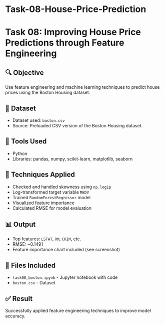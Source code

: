 # Task-08-House-Price-Prediction

# Task 08: Improving House Price Predictions through Feature Engineering

## 🔍 Objective
Use feature engineering and machine learning techniques to predict house prices using the Boston Housing dataset.

## 📁 Dataset
- Dataset used: `boston.csv`
- Source: Preloaded CSV version of the Boston Housing dataset.

## 🔧 Tools Used
- Python
- Libraries: pandas, numpy, scikit-learn, matplotlib, seaborn

## 🧠 Techniques Applied
- Checked and handled skewness using `np.log1p`
- Log-transformed target variable `MEDV`
- Trained `RandomForestRegressor` model
- Visualized feature importance
- Calculated RMSE for model evaluation

## 📊 Output
- Top features: `LSTAT`, `RM`, `CRIM`, etc.
- RMSE: ~0.1491
- Feature importance chart included (see screenshot)

## 📎 Files Included
- `task08_boston.ipynb` - Jupyter notebook with code
- `boston.csv` - Dataset

## ✅ Result
Successfully applied feature engineering techniques to improve model accuracy.
